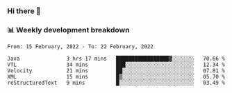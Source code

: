 ### Hi there 👋

### 📊 Weekly development breakdown
<!--START_SECTION:waka-->
```text
From: 15 February, 2022 - To: 22 February, 2022

Java               3 hrs 17 mins   █████████████████▓░░░░░░░   70.66 % 
VTL                34 mins         ███░░░░░░░░░░░░░░░░░░░░░░   12.34 % 
Velocity           21 mins         ██░░░░░░░░░░░░░░░░░░░░░░░   07.81 % 
XML                15 mins         █▒░░░░░░░░░░░░░░░░░░░░░░░   05.70 % 
reStructuredText   9 mins          █░░░░░░░░░░░░░░░░░░░░░░░░   03.49 % 
```
<!--END_SECTION:waka-->
